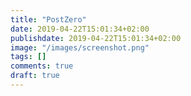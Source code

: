 ```yaml
---
title: "PostZero"
date: 2019-04-22T15:01:34+02:00
publishdate: 2019-04-22T15:01:34+02:00
image: "/images/screenshot.png"
tags: []
comments: true
draft: true
---
```

